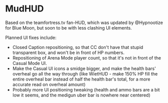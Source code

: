 # MudHUD
Based on the teamfortress.tv fan-HUD, which was updated by @Hypnootize for Blue Moon, but soon to be with less clashing UI elements.

Planned UI fixes include:
* Closed Caption repositioning, so that CC don't have that stupid transparent box, and won't be in front of HP numbers.
* Repositioning of Arena Mode player count, so that it's not in front of the Casual Mode UI.
* Make the Casual UI icons a smidge bigger, and make the health bars' overheal go all the way through (like WietHUD - make 150% HP fill the entire overheal bar instead of half the health bar's total, for a more accurate read on overheal amount)
* Probably more UI positioning tweaking (health and ammo bars are a bit low it seems, and the medigun uber bar is nowhere near centered)
